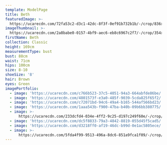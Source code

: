 ```yaml
---
template: ModelPage
title: Beth
featuredImage: >-
  https://ucarecdn.com/72fa53c2-d3c1-42dc-8f3f-0ef91b732b1b/-/crop/836x509/0,115/-/preview/
imageThumbnail: >-
  https://ucarecdn.com/2a8babe0-0157-4bf9-aec6-eb8c6967c2f7/-/crop/354x541/67,0/-/preview/
firstName: Beth
collection: Classic
height: 169cm
measurementType: bust
bust: 88cm
waist: 71cm
hips: 100cm
size: 8-10
shoeSize: '8'
hair: Brown
eyes: Green
imagePortfolio:
  - image: 'https://ucarecdn.com/c766b523-37c5-4051-94a3-664abfde86be/'
  - image: 'https://ucarecdn.com/4801573f-e3a0-485f-9039-5cda825f65f2/'
  - image: 'https://ucarecdn.com/c72071bd-94c6-49a4-b165-544af566bd23/'
  - image: 'https://ucarecdn.com/1aaa543b-f900-47ba-b40b-09b6bb380775/'
  - image: >-
      https://ucarecdn.com/233dcfd4-034e-4ff2-9c25-d197c249f60e/-/crop/642x809/0,154/-/preview/
  - image: 'https://ucarecdn.com/dc5f8833-79a3-4842-8819-055d45f5cad5/'
  - image: 'https://ucarecdn.com/d3218ff0-af19-46dc-b99d-0e1ac5805ece/'
  - image: >-
      https://ucarecdn.com/5fda4f99-9513-496a-8dc6-851a9fca1f09/-/crop/642x781/0,182/-/preview/
---
```


